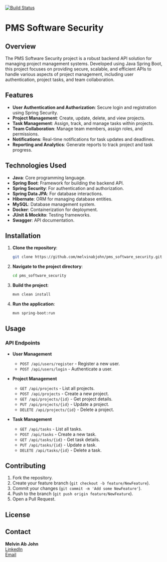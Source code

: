 
[![Build Status](https://dev.azure.com/mabrahamjohn/pms%20-Devops%20Agile/_apis/build/status%2Fmelvinabjohn.pms_software_security?branchName=main)](https://dev.azure.com/mabrahamjohn/pms%20-Devops%20Agile/_build/latest?definitionId=2&branchName=main)


# PMS Software Security

## Overview
The PMS Software Security project is a robust backend API solution for managing project management systems. Developed using Java Spring Boot, this project focuses on providing secure, scalable, and efficient APIs to handle various aspects of project management, including user authentication, project tasks, and team collaboration.

## Features
- **User Authentication and Authorization**: Secure login and registration using Spring Security.
- **Project Management**: Create, update, delete, and view projects.
- **Task Management**: Assign, track, and manage tasks within projects.
- **Team Collaboration**: Manage team members, assign roles, and permissions.
- **Notifications**: Real-time notifications for task updates and deadlines.
- **Reporting and Analytics**: Generate reports to track project and task progress.

## Technologies Used
- **Java**: Core programming language.
- **Spring Boot**: Framework for building the backend API.
- **Spring Security**: For authentication and authorization.
- **Spring Data JPA**: For database interactions.
- **Hibernate**: ORM for managing database entities.
- **MySQL**: Database management system.
- **Docker**: Containerization for deployment.
- **JUnit & Mockito**: Testing frameworks.
- **Swagger**: API documentation.

## Installation
1. **Clone the repository**:
   ```bash
   git clone https://github.com/melvinabjohn/pms_software_security.git
   ```
2. **Navigate to the project directory**:
   ```bash
   cd pms_software_security
   ```
3. **Build the project**:
   ```bash
   mvn clean install
   ```
4. **Run the application**:
   ```bash
   mvn spring-boot:run
   ```

## Usage

### API Endpoints

- **User Management**
  - `POST /api/users/register` - Register a new user.
  - `POST /api/users/login` - Authenticate a user.

- **Project Management**
  - `GET /api/projects` - List all projects.
  - `POST /api/projects` - Create a new project.
  - `GET /api/projects/{id}` - Get project details.
  - `PUT /api/projects/{id}` - Update a project.
  - `DELETE /api/projects/{id}` - Delete a project.

- **Task Management**
  - `GET /api/tasks` - List all tasks.
  - `POST /api/tasks` - Create a new task.
  - `GET /api/tasks/{id}` - Get task details.
  - `PUT /api/tasks/{id}` - Update a task.
  - `DELETE /api/tasks/{id}` - Delete a task.

## Contributing
1. Fork the repository.
2. Create your feature branch (`git checkout -b feature/NewFeature`).
3. Commit your changes (`git commit -m 'Add some NewFeature'`).
4. Push to the branch (`git push origin feature/NewFeature`).
5. Open a Pull Request.

## License


## Contact
**Melvin Ab John**  
[LinkedIn](https://www.linkedin.com/in/melvinjohnabraham/)  
[Email](mailto:melvinabjohn@gmail.com)

